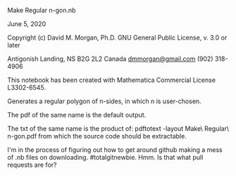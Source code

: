 Make Regular n-gon.nb

June 5, 2020

Copyright (c) David M. Morgan, Ph.D.
GNU General Public License, v. 3.0 or later

Antigonish Landing, NS B2G 2L2 Canada
dmmorgan@gmail.com
(902) 318-4906

This notebook has been created with Mathematica Commercial License L3302-6545. 

Generates a regular polygon of n-sides, in which n is user-chosen.

The pdf of the same name is the default output. 

The txt of the same name is the product of: 
	pdftotext -layout Make\ Regular\ n-gon.pdf
from which the source code should be extractable. 

I'm in the process of figuring out how to get around github making a 
mess of .nb files on downloading. #totalgitnewbie. Hmm. Is that what pull 
requests are for?

